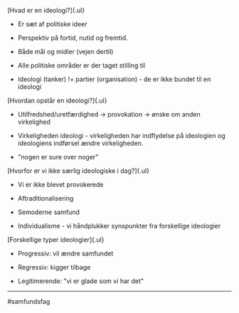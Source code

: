 [Hvad er en ideologi?]{.ul}

-   Er sæt af politiske ideer

-   Perspektiv på fortid, nutid og fremtid.

-   Både mål og midler (vejen dertil)

-   Alle politiske områder er der taget stilling til

-   Ideologi (tanker) != partier (organisation) - de er ikke bundet til
    en ideologi

[Hvordan opstår en ideologi?]{.ul}

-   Utilfredshed/uretfærdighed -\> provokation -\> ønske om anden
    virkelighed

-   Virkeligheden ideologi - virkeligheden har indflydelse på ideologien
    og ideologiens indførsel ændre virkeligheden.

-   "nogen er sure over noger"

[Hvorfor er vi ikke særlig ideologiske i dag?]{.ul}

-   Vi er ikke blevet provokerede

-   Aftraditionalisering

-   Semoderne samfund

-   Individualisme - vi håndplukker synspunkter fra forskellige
    ideologier

[Forskellige typer ideologier]{.ul}

-   Progressiv: vil ændre samfundet

-   Regressiv: kigger tilbage

-   Legitimerende: "vi er glade som vi har det"


---
#samfundsfag